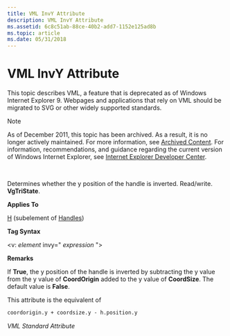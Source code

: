 ```yaml
---
title: VML InvY Attribute
description: VML InvY Attribute
ms.assetid: 6c8c51ab-88ce-40b2-add7-1152e125ad8b
ms.topic: article
ms.date: 05/31/2018
---
```


# VML InvY Attribute

This topic describes VML, a feature that is deprecated as of Windows Internet Explorer 9. Webpages and applications that rely on VML should be migrated to SVG or other widely supported standards.

> [!Note]  
> As of December 2011, this topic has been archived. As a result, it is no longer actively maintained. For more information, see [Archived Content](https://docs.microsoft.com/previous-versions/windows/internet-explorer/ie-developer/). For information, recommendations, and guidance regarding the current version of Windows Internet Explorer, see [Internet Explorer Developer Center](https://go.microsoft.com/fwlink/p/?linkid=204313).

 

Determines whether the y position of the handle is inverted. Read/write. **VgTriState**.

**Applies To**

[H](msdn-online-vml-h-element.md) (subelement of [Handles](msdn-online-vml-handles-element.md))

**Tag Syntax**

<v: *element* invy=" *expression* ">

**Remarks**

If **True**, the y position of the handle is inverted by subtracting the y value from the y value of **CoordOrigin** added to the y value of **CoordSize**. The default value is **False**.

This attribute is the equivalent of


```HTML
coordorigin.y + coordsize.y - h.position.y
```



*VML Standard Attribute*

 

 




